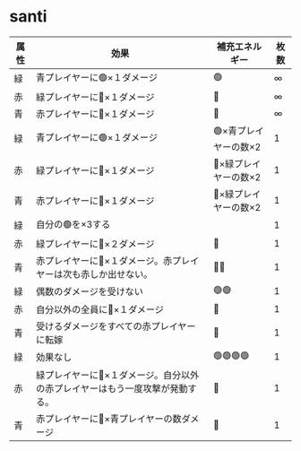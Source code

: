 # santi

| 属性 | 効果 | 補充エネルギー | 枚数 |
|------|------|----------------|------|
| 緑 | 青プレイヤーに🟢×１ダメージ | 🟢 | ∞ |
| 赤 | 緑プレイヤーに🔴×１ダメージ | 🔴 | ∞ |
| 青 | 赤プレイヤーに🔵×１ダメージ | 🔵 | ∞ |
| 緑 | 青プレイヤーに🟢×１ダメージ | 🟢×青プレイヤーの数×2 | 1 |
| 赤 | 緑プレイヤーに🔴×１ダメージ | 🔴×緑プレイヤーの数×2 | 1 |
| 青 | 赤プレイヤーに🔵×１ダメージ | 🔵×緑プレイヤーの数×2 | 1 |
| 緑 | 自分の🟢を×3する |  | 1 |
| 赤 | 緑プレイヤーに🔴×２ダメージ | 🔴 | 1 |
| 青 | 赤プレイヤーに🔵×１ダメージ。赤プレイヤーは次も赤しか出せない。 | 🔵🔵 | 1 |
| 緑 | 偶数のダメージを受けない | 🟢🟢 | 1 |
| 赤 | 自分以外の全員に🔴×１ダメージ | 🔴 | 1 |
| 青 | 受けるダメージをすべての赤プレイヤーに転嫁 | 🔵 | 1 |
| 緑 | 効果なし | 🟢🟢🟢🟢 | 1 |
| 赤 | 緑プレイヤーに🔴×１ダメージ。自分以外の赤プレイヤーはもう一度攻撃が発動する。 | 🔴 | 1 |
| 青 | 赤プレイヤーに🔵×青プレイヤーの数ダメージ | 🔵 | 1 |

